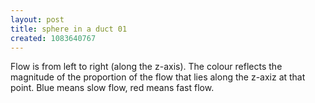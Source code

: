 ```yaml
---
layout: post
title: sphere in a duct 01
created: 1083640767
---
```

Flow is from left to right (along the z-axis).  The colour reflects the magnitude of the proportion of the flow that lies along the z-axiz at that point.  Blue means slow flow, red means fast flow.
